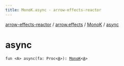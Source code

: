 ```yaml
---
title: MonoK.async - arrow-effects-reactor
---
```


[arrow-effects-reactor](../../index.html) / [arrow.effects](../index.html) / [MonoK](index.html) / [async](./async.html)

# async

`fun <A> async(fa: Proc<`[`A`](async.html#A)`>): `[`MonoK`](index.html)`<`[`A`](async.html#A)`>`